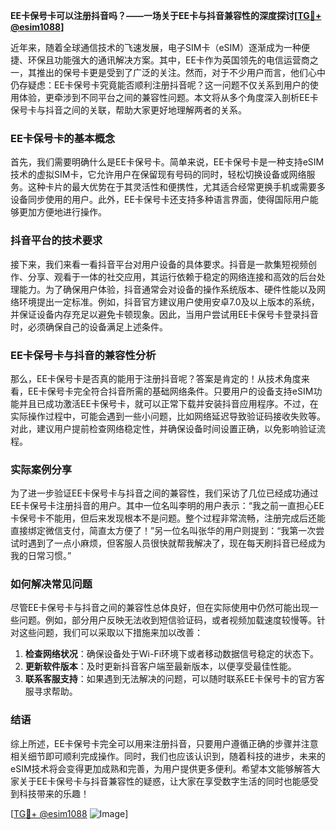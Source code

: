 **EE卡保号卡可以注册抖音吗？——一场关于EE卡与抖音兼容性的深度探讨[[TG💪+ @esim1088](https://t.me/s/esim1088)]**

近年来，随着全球通信技术的飞速发展，电子SIM卡（eSIM）逐渐成为一种便捷、环保且功能强大的通讯解决方案。其中，EE卡作为英国领先的电信运营商之一，其推出的保号卡更是受到了广泛的关注。然而，对于不少用户而言，他们心中仍存疑虑：EE卡保号卡究竟能否顺利注册抖音呢？这一问题不仅关系到用户的使用体验，更牵涉到不同平台之间的兼容性问题。本文将从多个角度深入剖析EE卡保号卡与抖音之间的关联，帮助大家更好地理解两者的关系。

### EE卡保号卡的基本概念

首先，我们需要明确什么是EE卡保号卡。简单来说，EE卡保号卡是一种支持eSIM技术的虚拟SIM卡，它允许用户在保留现有号码的同时，轻松切换设备或网络服务。这种卡片的最大优势在于其灵活性和便携性，尤其适合经常更换手机或需要多设备同步使用的用户。此外，EE卡保号卡还支持多种语言界面，使得国际用户能够更加方便地进行操作。

### 抖音平台的技术要求

接下来，我们来看一看抖音平台对用户设备的具体要求。抖音是一款集短视频创作、分享、观看于一体的社交应用，其运行依赖于稳定的网络连接和高效的后台处理能力。为了确保用户体验，抖音通常会对设备的操作系统版本、硬件性能以及网络环境提出一定标准。例如，抖音官方建议用户使用安卓7.0及以上版本的系统，并保证设备内存充足以避免卡顿现象。因此，当用户尝试用EE卡保号卡登录抖音时，必须确保自己的设备满足上述条件。

### EE卡保号卡与抖音的兼容性分析

那么，EE卡保号卡是否真的能用于注册抖音呢？答案是肯定的！从技术角度来看，EE卡保号卡完全符合抖音所需的基础网络条件。只要用户的设备支持eSIM功能并且已成功激活EE卡保号卡，就可以正常下载并安装抖音应用程序。不过，在实际操作过程中，可能会遇到一些小问题，比如网络延迟导致验证码接收失败等。对此，建议用户提前检查网络稳定性，并确保设备时间设置正确，以免影响验证流程。

### 实际案例分享

为了进一步验证EE卡保号卡与抖音之间的兼容性，我们采访了几位已经成功通过EE卡保号卡注册抖音的用户。其中一位名叫李明的用户表示：“我之前一直担心EE卡保号卡不能用，但后来发现根本不是问题。整个过程非常流畅，注册完成后还能直接绑定微信支付，简直太方便了！”另一位名叫张华的用户则提到：“我第一次尝试时遇到了一点小麻烦，但客服人员很快就帮我解决了，现在每天刷抖音已经成为我的日常习惯。”

### 如何解决常见问题

尽管EE卡保号卡与抖音之间的兼容性总体良好，但在实际使用中仍然可能出现一些问题。例如，部分用户反映无法收到短信验证码，或者视频加载速度较慢等。针对这些问题，我们可以采取以下措施来加以改善：

1. **检查网络状况**：确保设备处于Wi-Fi环境下或者移动数据信号稳定的状态下。
2. **更新软件版本**：及时更新抖音客户端至最新版本，以便享受最佳性能。
3. **联系客服支持**：如果遇到无法解决的问题，可以随时联系EE卡保号卡的官方客服寻求帮助。

### 结语

综上所述，EE卡保号卡完全可以用来注册抖音，只要用户遵循正确的步骤并注意相关细节即可顺利完成操作。同时，我们也应该认识到，随着科技的进步，未来的eSIM技术将会变得更加成熟和完善，为用户提供更多便利。希望本文能够解答大家关于EE卡保号卡与抖音兼容性的疑惑，让大家在享受数字生活的同时也能感受到科技带来的乐趣！

[[TG💪+ @esim1088](https://t.me/s/esim1088) ![Image](https://i.postimg.cc/4NQfJmqS/Snipaste-2025-05-13-00-14-12.png)]